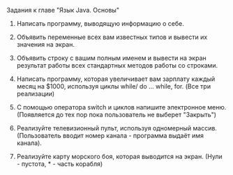 Задания к главе "Язык Java. Основы"

1. Написать программу, выводящую информацию о себе.

2. Объявить переменные всех вам известных типов и вывести их значения на экран.

3. Объявить строку с вашим полным именем и вывести на экран результат работы всех стандартных методов работы со строками.

4. Написать программу, которая увеличивает вам зарплату каждый месяц на $1000, используя циклы while/ do ... while, for. (Все три реализации)

6. С помощью оператора switch и циклов напишите электронное меню. 
(Появляется до тех пор пока пользователь не выберет "Закрыть")

7. Реализуйте телевизионный пульт, используя одномерный массив. 
(Пользователь вводит номер канала - программа выдаёт имя канала).

8. Реализуйте карту морского боя, которая выводится на экран. 
(Нули - пустота, * - часть корабля)
